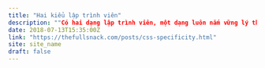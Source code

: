 ```yaml
---
title: "Hai kiểu lập trình viên"
description: ""Có hai dạng lập trình viên, một dạng luôn nắm vững lý thuyết, dạng còn lại thì không""
date: 2018-07-13T15:35:00Z
link: "https://thefullsnack.com/posts/css-specificity.html"
site: site_name
draft: false
---
```

